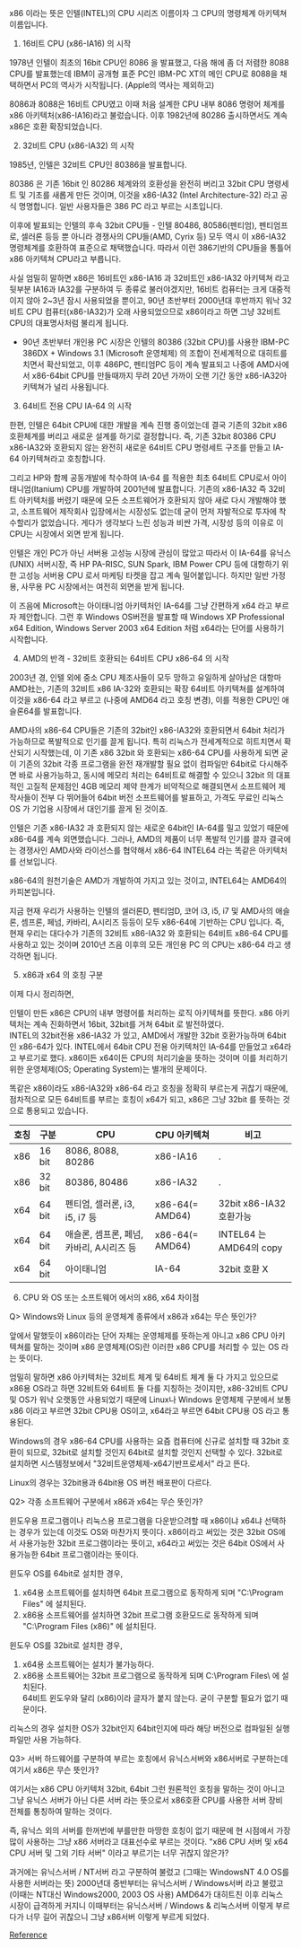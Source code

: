 x86 이라는 뜻은 인텔(INTEL)의 CPU 시리즈 이름이자 그 CPU의 명령체계 아키텍쳐 이름입니다.


1. 16비트 CPU (x86-IA16) 의 시작

1978년 인텔이 최초의 16bit CPU인 8086 을 발표했고, 다음 해에 좀 더 저렴한 8088 CPU를 발표했는데 IBM이 공개형 표준 PC인 IBM-PC XT의 메인 CPU로 8088을 채택하면서 PC의 역사가 시작됩니다. (Apple의 역사는 제외하고)

8086과 8088은 16비트 CPU였고 이때 처음 설계한 CPU 내부 8086 명령어 체계를 x86 아키텍처(x86-IA16)라고 불렀습니다. 이후 1982년에 80286 출시하면서도 계속 x86은 호환 확장되었습니다.

2. 32비트 CPU (x86-IA32) 의 시작

1985년, 인텔은 32비트 CPU인 80386을 발표합니다.

80386 은 기존 16bit 인 80286 체계와의 호환성을 완전히 버리고 32bit CPU 명령세트 및 기초를 새롭게 만든 것이며, ​이것을 x86-IA32 (Intel Architecture-32) 라고 공식 명명합니다. 일반 사용자들은 386 PC 라고 부르는 시초입니다.

이후에 발표되는 인텔의 후속 32bit CPU들 - 인텔 80486, 80586(펜티엄), 펜티엄프로, 셀러론 등등 뿐 아니라 경쟁사의 CPU들(AMD, Cyrix 등) 모두 역시 이 x86-IA32 명령체계를 호환하여 표준으로 채택했습니다.
따라서 이런 386기반의 CPU들을 통틀어 x86 아키텍쳐 CPU라고 부릅니다.

사실 엄밀히 말하면 x86은 16비트인 x86-IA16 과 32비트인 x86-IA32 아키텍쳐 라고 뒷부분 IA16과 IA32를 구분하여 두 종류로 불러야겠지만,
16비트 컴퓨터는 크게 대중적이지 않아 2~3년 잠시 사용되었을 뿐이고, 90년 초반부터 2000년대 후반까지 워낙 32비트 CPU 컴퓨터(x86-IA32)가 오래 사용되었으므로 x86이라고 하면 그냥 32비트 CPU의 대표명사처럼 불리게 됩니다.
* 90년 초반부터 개인용 PC 시장은 인텔의 80386 (32bit CPU)를 사용한 IBM-PC 386DX  +  Windows 3.1 (Microsoft 운영체제) 의 조합이 전세계적으로 대히트를 치면서 확산되었고, 이후 486PC, 펜티엄PC 등이 계속 발표되고 나중에 AMD사에서 x86-64bit CPU를 만들때까지 무려 20년 가까이 오랜 기간 동안 x86-IA32아키텍쳐가 널리 사용됩니다.

3. 64비트 전용 CPU IA-64 의 시작

한편, 인텔은 64bit CPU에 대한 개발을 계속 진행 중이었는데 결국 기존의 32bit x86 호환체계를 버리고 새로운 설계를 하기로 결정합니다. 즉, 기존 32bit 80386 CPU x86-IA32와 호환되지 않는 완전히 새로운 64비트 CPU 명령세트 구조를 만들고 IA-64 아키텍쳐라고 호칭합니다. 

그리고 HP와 함께 공동개발에 착수하여 IA-64 를 적용한 최초 64비트 CPU로서 아이태니엄(Itanium) CPU를 개발하여 2001년에 발표합니다.
기존의 x86-IA32 즉 32비트 아키텍처를 버렸기 때문에 모든 소프트웨어가 호환되지 않아 새로 다시 개발해야 했고, 소프트웨어 제작회사 입장에서는 시장성도 없는데 굳이 먼저 자발적으로 투자에 착수할리가 없었습니다. 게다가 생각보다 느린 성능과 비싼 가격, 시장성 등의 이유로 이 CPU는 시장에서 외면 받게 됩니다.

인텔은 개인 PC가 아닌 서버용 고성능 시장에 관심이 많았고 따라서 ​이 IA-64를 유닉스(UNIX) 서버시장, 즉 HP PA-RISC, SUN Spark, IBM Power CPU 등에 대항하기 위한 고성능 서버용 CPU 로서 마케팅 타켓을 잡고 계속 밀어붙입니다. 하지만 일반 가정용, 사무용 PC 시장에서는 여전히 외면을 받게 됩니다.

이 즈음에 Microsoft는 아이태니엄 아키텍처인 IA-64를 그냥 간편하게 x64 라고 부르자 제안합니다. 그런 후 Windows OS버전을 발표할 때 Windows XP Professional x64 Edition, Windows Server 2003 x64 Edition 처럼 x64라는 단어를 사용하기 시작합니다.

4. AMD의 반격 - 32비트 호환되는 64비트 CPU x86-64 의 시작

2003년 경, 인텔 외에 중소 CPU 제조사들이 모두 망하고 유일하게 살아남은 대항마 AMD社는, 기존의 32비트 x86 IA-32와 호환되는 확장 64비트 아키텍쳐를 설계하여 이것을 x86-64 라고 부르고 (나중에 AMD64 라고 호칭 변경), 이를 적용한 CPU인 애슬론64를 발표합니다.

AMD사의 x86-64 CPU들은 기존의 32bit인 x86-IA32와 호환되면서 64bit 처리가 가능하므로 폭발적으로 인기를 끌게 됩니다. 
특히 리눅스가 전세계적으로 히트치면서 확산되기 시작했는데, 이 기존 x86 32bit 와 호환되는 x86-64 CPU를 사용하게 되면 굳이 기존의 32bit 각종 프로그램을 완전 재개발할 필요 없이 컴파일만 64bit로 다시해주면 바로 사용가능하고, 동시에 메모리 처리는 64비트로 해결할 수 있으니 32bit 의 대표적인 고질적 문제점인 4GB 메모리 제약 한계가 비약적으로 해결되면서 소프트웨어 제작사들이 전부 다 뛰어들어 64bit 버전 소프트웨어를 발표하고, 가격도 무료인 리눅스 OS 가 기업용 시장에서 대인기를 끌게 된 것이죠.

인텔은 기존 x86-IA32 과 호환되지 않는 새로운 64bit인 IA-64를 밀고 있었기 때문에 x86-64를 계속 외면했습니다. 
그러나, AMD의 제품이 너무 폭발적 인기를 끌자 결국에는 경쟁사인 AMD사와 라이선스를 협약해서 x86-64  INTEL64 라는 똑같은 아키텍처를 선보입니다.

x86-64의 원천기술은 AMD가 개발하여 가지고 있는 것이고, INTEL64는 AMD64의 카피본입니다.


지금 현재 우리가 사용하는 인텔의 셀러론D, 펜티엄D, 코어 i3, i5, i7 및 AMD사의 애슬론, 셈프론, 페넘, 카바리, A시리즈 등등이 모두 x86-64에 기반하는 CPU 입니다.
즉, 현재 우리는 대다수가 기존의 32비트 x86-IA32 와 호환되는 64비트 x86-64 CPU를 사용하고 있는 것이며
2010년 즈음 이후의 모든 개인용 PC 의 CPU는 x86-64 라고 생각하면 됩니다.


5. x86과 x64 의 호칭 구분

이제 다시 정리하면,

인텔이 만든 x86은 CPU의 내부 명령어를 처리하는 로직 아키텍쳐를 뜻한다.
x86 아키텍처는 계속 진화하면서 16bit, 32bit를 거쳐 64bit 로 발전하였다.  
INTEL의 32bit전용  x86-IA32 가 있고, AMD에서 개발한 32bit 호환가능하며 64bit인 x86-64가 있다.
INTEL에서 64bit CPU 전용 아키텍처인 IA-64를 만들었고 x64라고 부르기로 했다.
x86이든 x64이든 CPU의 처리기술을 뜻하는 것이며 이를 처리하기 위한 운영체제(OS; Operating System)는 별개의 문제이다.

똑같은 x86이라도 x86-IA32와 x86-64 라고 호칭을 정확히 부르는게 귀찮기 때문에,
점차적으로 모든 64비트를 부르는 호칭이 x64가 되고,  ​x86은 그냥 32bit 를 뜻하는 것으로 통용되고 있습니다.


| 호칭 | 구분 | CPU | CPU 아키텍쳐 | 비고 |
| --- | --- | --- | --- | --- |
|x86 | 16 bit | 8086, 8088, 80286 | x86-IA16 |.|
|x86 | 32 bit | 80386, 80486 | x86-IA32 | . | 
|x64 | 64 bit | 펜티엄, 셀러론, i3, i5, i7 등 |x86-64(= AMD64)| 32bit x86-IA32 호환가능|
|x64 | 64 bit | 애슬론, 셈프론, 페넘, 카바리, A시리즈 등 |x86-64(= AMD64)| INTEL64 는 AMD64의 copy|
|x64 | 64 bit | 아이태니엄 | IA-64 | 32bit 호환 X |


6. CPU 와 OS 또는 소프트웨어 에서의 x86, x64 차이점

Q> Windows와 Linux 등의 운영체계 종류에서 x86과 x64는 무슨 뜻인가?

앞에서 말했듯이 x86이라는 단어 자체는 운영체제를 뜻하는게 아니고 x86 CPU 아키텍쳐를 말하는 것이며 x86 운영체제(OS)란 이러한 x86 CPU를 처리할 수 있는 OS 라는 뜻이다.

엄밀히 말하면 x86 아키텍처는 32비트 체계 및 64비트 체계 둘 다 가지고 있으므로 x86용 OS라고 하면 32비트와 64비트 둘 다를 지칭하는 것이지만,  x86-32비트 CPU 및 OS가 워낙 오랫동안 사용되었기 때문에 Linux나 Windows 운영체제 구분에서 보통 x86 이라고 부르면 32bit CPU용 OS이고, x64라고 부르면 64bit CPU용 OS 라고 통용된다.

Windows의 경우 x86-64 CPU를 사용하는 요즘 컴퓨터에 신규로 설치할 때 32bit 호환이 되므로, 32bit로 설치할 것인지 64bit로 설치할 것인지 선택할 수 있다.
32bit로 설치하면 시스템정보에서 "32비트운영체제-x64기반프로세서" 라고 뜬다.

Linux의 경우는 32bit용과 64bit용 OS 버전 배포판이 다르다.

Q2> 각종 소프트웨어 구분에서 x86과 x64는 무슨 뜻인가?

윈도우용 프로그램이나 리눅스용 프로그램을 다운받으려할 때 x86이냐 x64냐 선택하는 경우가 있는데
이것도 OS와 마찬가지 뜻이다.
x86이라고 써있는 것은 32bit OS에서 사용가능한 32bit 프로그램이라는 뜻이고, x64라고 써있는 것은 64bit OS에서 사용가능한 64bit 프로그램이라는 뜻이다.

윈도우 OS를 64bit로 설치한 경우,
 1) x64용 소프트웨어를 설치하면 64bit 프로그램으로 동작하게 되며 "C:\Program Files\" 에 설치된다.
 2) x86용 소프트웨어를 설치하면 32bit 프로그램 호환모드로 동작하게 되며 
     "C:\Program Files (x86)\"  에 설치된다.

윈도우 OS를 32bit로 설치한 경우,
1) x64용 소프트웨어는 설치가 불가능하다.
  2) x86용 소프트웨어는 32bit 프로그램으로 동작하게 되며 C:\Program Files\  에 설치된다.  
     64비트 윈도우와 달리 (x86)이라 글자가 붙지 않는다. 굳이 구분할 필요가 없기 때문이다.

리눅스의 경우 설치한 OS가 32bit인지 64bit인지에 따라 해당 버전으로 컴파일된 실행파일만 사용 가능하다.



Q3> 서버 하드웨어를 구분하여 부르는 호칭에서 유닉스서버와 x86서버로 구분하는데 여기서 x86은 무슨 뜻인가?

여기서는 x86 CPU 아키텍처 32bit, 64bit 그런 원론적인 호칭을 말하는 것이 아니고
그냥 유닉스 서버가 아닌 다른 서버 라는 뜻으로서 x86호환 CPU를 사용한 서버 장비 전체를 통칭하여 말하는 것이다.

즉, 유닉스 외의 서버를 한꺼번에 부를만한 마땅한 호칭이 없기 때문에 현 시점에서 가장 많이 사용하는 그냥 x86 서버라고 대표선수로 부르는 것이다. 
"x86 CPU 서버 및 x64 CPU 서버 및 그외 기타 서버" 이라고 부르기는 너무 귀찮지 않은가?

과거에는 유닉스서버 / NT서버  라고 구분하여 불렀고 (그때는 WindowsNT 4.0 OS를 사용한 서버라는 뜻)
2000년대 중반부터는 유닉스서버 / Windows서버 라고 불렀고  (이때는 NT대신 Windows2000, 2003 OS 사용)
AMD64가 대히트친 이후 리눅스 시장이 급격하게 커지니 이때부터는 유닉스서버 / Windows & 리눅스서버  이렇게 부르다가 너무 길어 귀찮으니 그냥 x86서버 이렇게 부르게 되었다.

[Reference](https://m.blog.naver.com/PostView.nhn?blogId=mumasa&logNo=221049608979&proxyReferer=https:%2F%2Fwww.google.com%2F)
